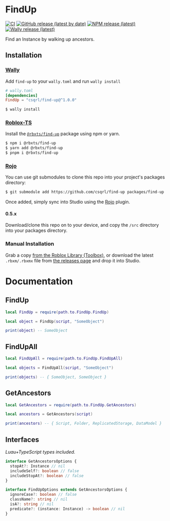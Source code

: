 <!-- Project Link References -->

[ci status]: https://github.com/csqrl/find-up/actions
[latest release]: https://github.com/csqrl/find-up/releases/latest
[library url]: https://www.roblox.com/library/7959218626
[npm package]: https://npmjs.com/package/@rbxts/find-up

<!-- Articles -->

[rojo]: https://rojo.space
[wally]: https://github.com/upliftgames/wally
[roblox-ts]: https://roblox-ts.com

<!-- Images -->

[shield ci]: https://github.com/csqrl/find-up/actions/workflows/unit-tests.yml/badge.svg
[shield gh release]: https://img.shields.io/github/v/release/csqrl/find-up?label=latest+release&style=flat
[shield npm release]: https://img.shields.io/npm/v/@rbxts/find-up?style=flat
[shield wally release]: https://img.shields.io/endpoint?url=https://runkit.io/clockworksquirrel/wally-version-shield/branches/master/csqrl/find-up&color=blue&label=wally&style=flat

# FindUp

[![CI][shield ci]][ci status]
[![GitHub release (latest by date)][shield gh release]][latest release]
[![NPM release (latest)][shield npm release]][npm package]
[![Wally release (latest)][shield wally release]][latest release]

Find an Instance by walking up ancestors.

## Installation

### [Wally][wally]

Add `find-up` to your `wally.toml` and run `wally install`

```toml
# wally.toml
[dependencies]
FindUp = "csqrl/find-up@^1.0.0"
```

```sh
$ wally install
```

### [Roblox-TS][roblox-ts]

Install the [`@rbxts/find-up`][npm package] package using npm or yarn.

```sh
$ npm i @rbxts/find-up
$ yarn add @rbxts/find-up
$ pnpm i @rbxts/find-up
```

### [Rojo][rojo]

You can use git submodules to clone this repo into your project's packages directory:

```sh
$ git submodule add https://github.com/csqrl/find-up packages/find-up
```

Once added, simply sync into Studio using the [Rojo][rojo] plugin.

#### 0.5.x

Download/clone this repo on to your device, and copy the `/src` directory into your packages directory.

### Manual Installation

Grab a copy [from the Roblox Library (Toolbox)][library url], or download the latest `.rbxm/.rbxmx` file from [the releases page][latest release] and drop it into Studio.

# Documentation

## FindUp

```lua
local FindUp = require(path.to.FindUp.FindUp)

local object = FindUp(script, "SomeObject")

print(object) -- SomeObject
```

## FindUpAll

```lua
local FindUpAll = require(path.to.FindUp.FindUpAll)

local objects = FindUpAll(script, "SomeObject")

print(objects) -- { SomeObject, SomeObject }
```

## GetAncestors

```lua
local GetAncestors = require(path.to.FindUp.GetAncestors)

local ancestors = GetAncestors(script)

print(ancestors) -- { Script, Folder, ReplicatedStorage, DataModel }
```

## Interfaces

_Luau+TypeScript types included._

```ts
interface GetAncestorsOptions {
  stopAt?: Instance // nil
  includeSelf?: boolean // false
  includeStopAt?: boolean // false
}

interface FindUpOptions extends GetAncestorsOptions {
  ignoreCase?: boolean // false
  className?: string // nil
  isA?: string // nil
  predicate?: (instance: Instance) -> boolean // nil
}
```
